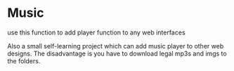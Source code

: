 # Music
use this function to add player function to any web interfaces

Also a small self-learning project which can add music player to other web designs.
The disadvantage is you have to download legal mp3s and imgs to the folders.
